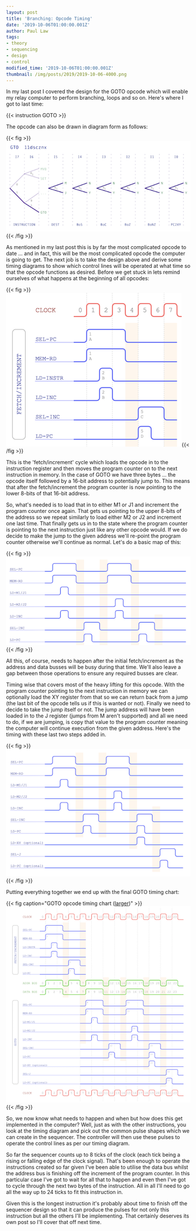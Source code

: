 ```yaml
---
layout: post
title: 'Branching: Opcode Timing'
date: '2019-10-06T01:00:00.001Z'
author: Paul Law
tags:
- theory
- sequencing
- design
- control
modified_time: '2019-10-06T01:00:00.001Z'
thumbnail: /img/posts/2019/2019-10-06-4000.png
---
```


In my last post I covered the design for the GOTO opcode which will enable my relay computer to perform branching, loops and so on. Here's where I got to last time:

{{< instruction GOTO >}}

The opcode can also be drawn in diagram form as follows:

{{< fig >}}![GOTO opcode map](/img/posts/2019/2019-10-06-0000.png){{< /fig >}}

As mentioned in my last post this is by far the most complicated opcode to date ... and in fact, this will be the most
complicated opcode the computer is going to get. The next job is to take the design above and derive some timing diagrams to
show which control lines will be operated at what time so that the opcode functions as desired. Before we get stuck in lets
remind ourselves of what happens at the beginning of all opcodes:

{{< fig >}}![fetch increment timing](/img/posts/2019/2019-10-06-0001.png){{< /fig >}}

This is the 'fetch/increment' cycle which loads the opcode in to the instruction register and then moves the program counter
on to the next instruction in memory. In the case of GOTO we have three bytes ... the opcode itself followed by a 16-bit
address to potentially jump to. This means that after the fetch/increment the program counter is now pointing to the lower
8-bits of that 16-bit address.

So, what's needed is to load that in to either M1 or J1 and increment the program counter once
again. That gets us pointing to the upper 8-bits of the address so we repeat similarly to load either M2 or J2 and increment
one last time. That finally gets us in to the state where the program counter is pointing to the next instruction just like
any other opcode would. If we do decide to make the jump to the given address we'll re-point the program counter otherwise
we'll continue as normal. Let's do a basic map of this:

{{< fig >}}![loading M or J register](/img/posts/2019/2019-10-06-0002.png){{< /fig >}}

All this, of course, needs to happen after the initial fetch/increment as the address and data busses will be busy during that
time. We'll also leave a gap between those operations to ensure any required busses are clear.

Timing wise that covers most of the heavy lifting for this opcode. With the program counter pointing to the next instruction in memory we can optionally load the XY register from that so we can return back from a jump (the last bit of the opcode
tells us if this is wanted or not). Finally we need to decide to take the jump itself or not. The jump address
will have been loaded in to the J register (jumps from M aren't supported) and all we need to do, if we are jumping, is copy
that value to the program counter meaning the computer will continue execution from the given address. Here's the timing with
these last two steps added in.

{{< fig >}}![loading, return address and jump](/img/posts/2019/2019-10-06-0003.png){{< /fig >}}

Putting everything together we end up with the final GOTO timing chart:

{{< fig caption="GOTO opcode timing chart ([larger](/img/posts/2019/2019-10-06-1004.png))" >}}![GOTO opcode timing chart](/img/posts/2019/2019-10-06-0004.png){{< /fig >}}

So, we now know what needs to happen and when but how does this get implemented in the computer? Well, just as with the other
instructions, you look at the timing diagram and pick out the common pulse shapes which we can create in the sequencer. The
controller will then use these pulses to operate the control lines as per our timing diagram.

So far the sequencer counts up to 8 ticks of the clock (each tick being a rising or falling edge of the clock signal). That's
been enough to operate the instructions created so far given I've been able to utilise the data bus whilst the address bus is
finishing off the increment of the program counter. In this particular case I've got to wait for all that to happen and even
then I've got to cycle through the next two bytes of the instruction. All in all I'll need to go all the way up to 24 ticks
to fit this instruction in.

Given this is the longest instruction it's probably about time to finish off the sequencer design so that it can produce the
pulses for not only this instruction but all the others I'll be implementing. That certainly deserves its own post so I'll
cover that off next time.
